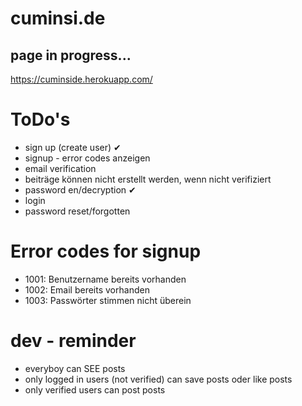 # cuminsi.de

## page in progress...

https://cuminside.herokuapp.com/

# ToDo's
* sign up (create user) ✔
* signup - error codes anzeigen
* email verification
* beiträge können nicht erstellt werden, wenn nicht verifiziert
* password en/decryption ✔
* login
* password reset/forgotten

# Error codes for signup
- 1001: Benutzername bereits vorhanden
- 1002: Email bereits vorhanden
- 1003: Passwörter stimmen nicht überein

# dev - reminder
- everyboy can SEE posts
- only logged in users (not verified) can save posts oder like posts
- only verified users can post posts